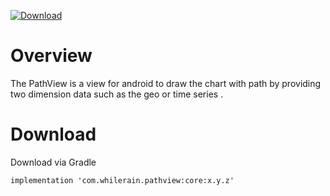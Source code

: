 [ ![Download](https://api.bintray.com/packages/xunqun/pathview/core/images/download.svg?version=0.0.1) ](https://bintray.com/xunqun/pathview/core/0.0.1/link)

# Overview

The PathView is a view for android to draw the chart with path by providing two dimension data such as the geo or time series . 

# Download

Download via Gradle

    implementation 'com.whilerain.pathview:core:x.y.z'
